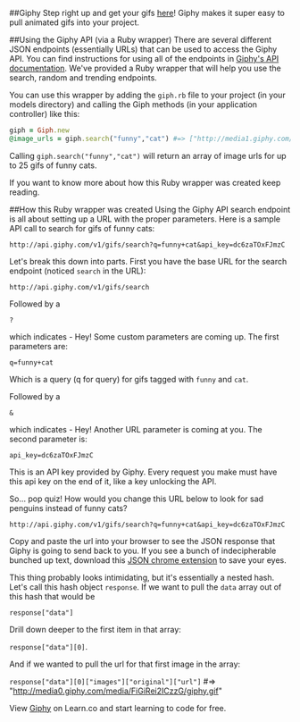 

##Giphy
Step right up and get your gifs [here](http://giphy.com/)! Giphy makes it super easy to pull animated gifs into your project.

##Using the Giphy API (via a Ruby wrapper)
There are several different JSON endpoints (essentially URLs) that can be used to access the Giphy API. You can find instructions for using all of the endpoints in [Giphy's API documentation](https://github.com/Giphy/GiphyAPI). We've provided a Ruby wrapper that will help you use the search, random and trending endpoints.

You can use this wrapper by adding the `giph.rb` file to your project (in your models directory) and calling the Giph methods (in your application controller) like this:

```ruby
giph = Giph.new
@image_urls = giph.search("funny","cat") #=> ["http://media1.giphy.com/media/OJlZmXRwHXdKg/giphy.gif", "http://media1.giphy.com/media/DYeUCNxWsZ76o/giphy.gif", "http://media1.giphy.com/media/dFgEAn2QfHve8/giphy.gif" ... ]
```

Calling `giph.search("funny","cat")` will return an array of image urls for up to 25 gifs of funny cats.

If you want to know more about how this Ruby wrapper was created keep reading.

##How this Ruby wrapper was created
Using the Giphy API search endpoint is all about setting up a URL with the proper parameters. Here is a sample API call to search for gifs of funny cats:
```
http://api.giphy.com/v1/gifs/search?q=funny+cat&api_key=dc6zaTOxFJmzC
```

Let's break this down into parts. First you have the base URL for the search endpoint (noticed `search` in the URL):

```
http://api.giphy.com/v1/gifs/search
```
Followed by a

`?`

which indicates - Hey! Some custom parameters are coming up. The first parameters are:

`q=funny+cat`

Which is a query (q for query) for gifs tagged with `funny` and `cat`.

Followed by a

`&`

which indicates - Hey! Another URL parameter is coming at you. The second parameter is:

`api_key=dc6zaTOxFJmzC`

This is an API key provided by Giphy. Every request you make must have this api key on the end of it, like a key unlocking the API.

So... pop quiz! How would you change this URL below to look for sad penguins instead of funny cats?

```
http://api.giphy.com/v1/gifs/search?q=funny+cat&api_key=dc6zaTOxFJmzC
```

Copy and paste the url into your browser to see the JSON response that Giphy is going to send back to you. If you see a bunch of indecipherable bunched up text, download this [JSON chrome extension](https://chrome.google.com/webstore/detail/jsonview/chklaanhfefbnpoihckbnefhakgolnmc?hl=en) to save your eyes.

This thing probably looks intimidating, but it's essentially a nested hash. Let's call this hash object `response`. If we want to pull the `data` array out of this hash that would be

`response["data"]`

Drill down deeper to the first item in that array:

`response["data"][0]`.

And if we wanted to pull the url for that first image in the array:

`response["data"][0]["images"]["original"]["url"]` #=> "http://media0.giphy.com/media/FiGiRei2ICzzG/giphy.gif"







<p data-visibility='hidden'>View <a href='https://learn.co/lessons/hs-giphy-api' title='Giphy'>Giphy</a> on Learn.co and start learning to code for free.</p>
